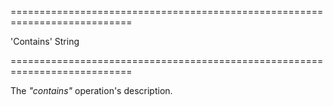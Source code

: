 ===========================================================================
<!--default-->'Contains'<!--/default-->
<!--type-->String<!--/type-->
===========================================================================

<!--shortDescription-->
The *"contains"* operation's description.
<!--/shortDescription-->

<!--fullDescription-->

<!--/fullDescription-->